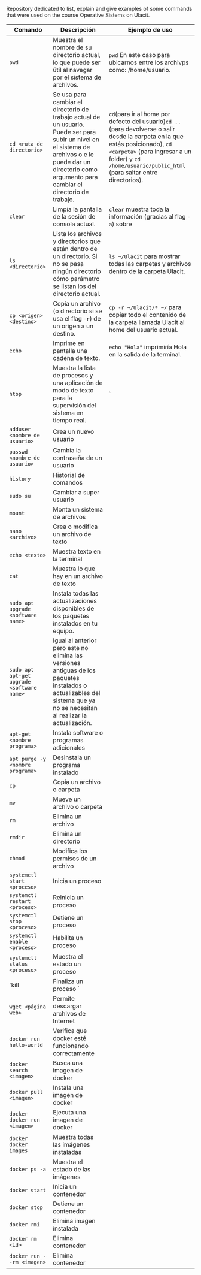 
Repository dedicated to list, explain and give examples of some commands that were used on the course Operative Sistems on Ulacit.

| Comando | Descripción | Ejemplo de uso |
|--|--|--|
| `pwd` | Muestra el nombre de su directorio actual, lo que puede ser útil al navegar por el sistema de archivos. | `pwd` En este caso para ubicarnos entre los archivps como: /home/usuario. 
| `cd <ruta de directorio>` | Se usa para cambiar el directorio de trabajo actual de un usuario. Puede ser para subir un nivel en el sistema de archivos o e le puede dar un directorio como argumento para cambiar el directorio de trabajo. | `cd`(para ir al home por defecto del usuario)`cd ..` (para devolverse o salir desde la carpeta en la que estás posicionado), `cd <carpeta>` (para ingresar a un folder) y `cd /home/usuario/public_html` (para saltar entre directorios). |
| `clear` | Limpia la pantalla de la sesión de consola actual. | `clear` muestra toda la información (gracias al flag `-a`) sobre 
| `ls <directorio>` | Lista los archivos y directorios que están dentro de un directorio. Si no se pasa ningún directorio cómo parámetro se listan los del directorio actual. | `ls ~/Ulacit` para mostrar todas las carpetas y archivos dentro de la carpeta Ulacit. |
| `cp <origen> <destino>` | Copia un archivo (o directorio si se usa el flag `-r`) de un origen a un destino. | `cp -r ~/Ulacit/* ~/` para copiar todo el contenido de la carpeta llamada Ulacit al home del usuario actual. |
| `echo` | Imprime en pantalla una cadena de texto. | `echo "Hola"` imprimiría Hola en la salida de la terminal. |
| `htop` | Muestra la lista de procesos y una aplicación de modo de texto para la supervisión del sistema en tiempo real. |` 
| `adduser <nombre de usuario>` | Crea un nuevo usuario |
| `passwd <nombre de usuario>` | Cambia la contraseña de un usuario |
| `history` | Historial de comandos |
| `sudo su` | Cambiar  a super usuario |
| `mount `| Monta un sistema de archivos |
| `nano <archivo> `| Crea o modifica un archivo de texto |
| `echo <texto> `| Muestra texto en la terminal |
| `cat `| Muestra lo que hay en un archivo de texto |
| `sudo apt upgrade <software name>` | Instala todas las actualizaciones disponibles de los paquetes instalados en tu equipo. | 
| `sudo apt apt-get upgrade <software name>` |  Igual al anterior pero este no elimina las versiones antiguas de los paquetes instalados o actualizables del sistema que ya no se necesitan al realizar la actualización. |  
| `apt-get <nombre programa>` | Instala software o programas adicionales |
| `apt purge -y <nombre programa>` | Desinstala un programa instalado |
| `cp` | Copia un archivo o carpeta |  
| `mv` | Mueve un archivo o carpeta |  
| `rm` | Elimina un archivo |
| `rmdir` | Elimina un directorio |
| `chmod` | Modifica los permisos de un archivo |
| `systemctl start <proceso> `| Inicia un proceso |
| `systemctl restart <proceso> `| Reinicia un proceso |
| `systemctl stop <proceso> `| Detiene un proceso |
| `systemctl enable <proceso> `| Habilita un proceso |
| `systemctl status <proceso> `| Muestra el estado un proceso |
| `kill | Finaliza un proceso `|  
| `wget <página web> `| Permite descargar archivos de Internet |  
| `docker run hello-world `| Verifica que docker esté funcionando correctamente | 
| `docker search <imagen> `| Busca una imagen de docker | 
| `docker pull <imagen> `| Instala una imagen de docker | 
| `docker docker run <imagen> `| Ejecuta una imagen de docker | 
| `docker docker images `| Muestra todas las imágenes instaladas | 
| `docker ps -a `| Muestra el estado de las imágenes | 
| `docker start `| Inicia un contenedor | 
| `docker stop `| Detiene un contenedor |
| `docker rmi `| Elimina imagen instalada |  
| `docker rm <id> `| Elimina contenedor |  
| `docker run --rm <imagen> `| Elimina contenedor |


